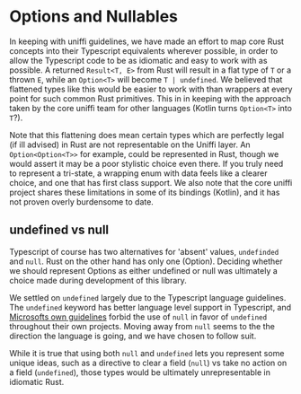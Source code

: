# Options and Nullables

In keeping with uniffi guidelines, we have made an effort to map core Rust concepts into their Typescript equivalents wherever possible, in order to allow the Typescript code to be as idiomatic and easy to work with as possible. A returned `Result<T, E>` from Rust will result in a flat type of `T` or a thrown `E`, while an `Option<T>` will become `T | undefined`. We believed that flattened types like this would be easier to work with than wrappers at every point for such common Rust primitives. This in in keeping with the approach taken by the core uniffi team for other languages (Kotlin turns `Option<T>` into `T`?).

Note that this flattening does mean certain types which are perfectly legal (if ill advised) in Rust are not representable on the Uniffi layer. An `Option<Option<T>>` for example, could be represented in Rust, though we would assert it may be a poor stylistic choice even there. If you truly need to represent a tri-state, a wrapping enum with data feels like a clearer choice, and one that has first class support. We also note that the core uniffi project shares these limitations in some of its bindings (Kotlin), and it has not proven overly burdensome to date.

## undefined vs null
Typescript of course has two alternatives for 'absent' values, `undefinded` and `null`. Rust on the other hand has only one (Option). Deciding whether we should represent Options as either undefined or null was ultimately a choice made during development of this library. 

We settled on `undefined` largely due to the Typescript language guidelines. The `undefined` keyword has better language level support in Typescript, and [Microsofts own guidelines](https://github.com/microsoft/TypeScript/wiki/Coding-guidelines#null-and-undefined) forbid the use of `null` in favor of `undefined` throughout their own projects. Moving away from `null` seems to the the direction the language is going, and we have chosen to follow suit.

While it is true that using both `null` and `undefined` lets you represent some unique ideas, such as a directive to clear a field (`null`) vs take no action on a field (`undefined`), those types would be ultimately unrepresentable in idiomatic Rust.